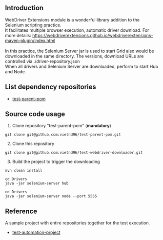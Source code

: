 ## Introduction

WebDriver Extensions module is a wonderful library addition to the Selenium scripting practice.<br>
It facilitates multiple browser execution, automatic driver download. For more
details: https://webdriverextensions.github.io/webdriverextensions-maven-plugin/index.html <br><br>
In this practice, the Selenium Server jar is used to start Grid also would be downloaded in the same directory. The
versions, download URLs are controlled via ./driver-repository.json <br>
When all drivers and Selenium Server are downloaded, perform to start Hub and Node.<br>

## List dependency repositories

* [test-parent-pom](../../../test-parent-pom)

## Source code usage

1. Clone repository "test-parent-pom" (**mandatory**)

```shell
git clone git@github.com:vietnd96/test-parent-pom.git
```

2. Clone this repository

```shell
git clone git@github.com:vietnd96/test-webdriver-downloader.git
```

3. Build the project to trigger the downloading

```shell
mvn clean install
```

```shell
cd Drivers
java -jar selenium-server hub
```

```shell
cd Drivers
java -jar selenium-server node --port 5555
```

## Reference

A sample project with entire repositories together for the test execution.<br>

* [test-automation-project](../../../test-automation-project)
